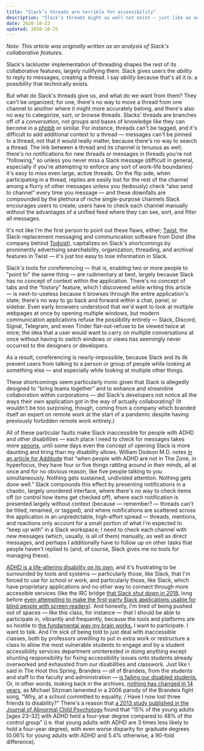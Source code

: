 ```yaml
---
title: "Slack’s threads are terrible for accessibility"
description: "Slack’s threads might as well not exist — just like an accessible education for disabled students at Brandeis."
date: 2020-10-23
updated: 2020-10-25
---
```


*Note: This article was originally written as an analysis of Slack's
collaborative features.*

Slack's lackluster implementation of threading shapes the rest of its
collaborative features, largely nullifying them. Slack gives users the
*ability* to reply to messages, creating a thread. I say *ability* because
that's all it is: a possibility that technically exists.

But what do Slack's threads give us, and what do we want from them? They can't
be organized; for one, there's no way to move a thread from one channel to
another where it might more accurately belong, and there's also no way to
categorize, sort, or browse threads. Slacks' threads are branches off of a
*conversation,* not groups and bases of knowledge like they can become in a
[phpbb][phpbb] or similar. For instance, threads can't be tagged, and it's
difficult to add additional context to a thread — messages can't be pinned to a
thread, not that it would really matter, because there's no way to search a
thread. The link between a thread and its channel is tenuous as well; there's
no notifications for new threads or messages in threads you're not "following,"
so unless you never miss a Slack message (difficult in general, especially if
you're attempting to enforce any sort of work-life boundaries) it's easy to
miss even large, active threads. On the flip side, when participating in a
thread, replies are easily lost for the rest of the channel among a flurry of
other messages unless you (tediously) check “also send to channel” every time
you message — and these downfalls are compounded by the plethora of niche
single-purpose channels Slack encourages users to create; users have to check
each channel manually without the advantages of a unified feed where they can
see, sort, and filter all messages.

It's not like I'm the first person to point out these flaws, either;
[Twist][Twist], the Slack-replacement messaging and communication software from
Doist (the company behind [Todoist][Todoist]), capitalizes on Slack's
shortcomings by prominently advertising searchability, organization, threading,
and archival features in Twist — it's just too easy to lose information in
Slack.

Slack's tools for coreferencing — that is, enabling two or more people to
"point to" the same thing — are rudimentary at best, largely because Slack has
no concept of context within the application. There's no concept of tabs and
the “history” feature, which I discovered while writing this article — is
next-to-useless because it browses through the entire application's state;
there's no way to go back and forward within a chat, panel, or sidebar. Even
early browsers understood that we'd want to look at multiple webpages at once
by opening multiple windows, but modern communication applications refuse the
possibility entirely — Slack, Discord, Signal, Telegram, and even Tinder
flat-out-refuse to be viewed twice at once; the idea that a user would want to
carry on multiple conversations at once without having to switch windows or
views has seemingly never occurred to the designers or developers.

As a result, coreferencing is nearly-impossible, because Slack and its ilk
prevent users from talking to a person or group of people while looking at
something else — and especially while looking at multiple other things.

These shortcomings seem particularly ironic given that Slack is allegedly
designed to “bring teams together” and to enhance and streamline collaboration
within corporations — did Slack's developers not notice all the ways their own
application got in the way of actually collaborating? (It wouldn't be too
surprising, though, coming from a company which branded itself an expert on
remote work at the start of a pandemic despite having previously forbidden
remote work entirely.)

All of these particular faults make Slack inaccessible for people with ADHD and
other disabilities — each place I need to check for messages takes more
[spoons][spoon-theory], until some days even the concept of opening Slack is
more daunting and tiring than my disability allows. William Dodson M.D. notes
[in an article for Additude][adhd-in-adults] that “when people with ADHD are
not in The Zone, in hyperfocus, they have four or five things rattling around
in their minds, all at once and for no obvious reason, like five people talking
to you simultaneously. Nothing gets sustained, undivided attention. Nothing
gets done well.” Slack compounds this effect by presenting notifications in a
chaotic, largely unordered interface, where there's no way to check items off
(or control how items get checked off), where each notification is presented
largely without context (because — remember? — threads can't be titled,
renamed, or tagged), and where notifications are scattered across the
application in an unpredictable, high-effort spread — threads, mentions, and
reactions only account for a small portion of what I'm expected to “keep up
with” in a Slack workspace; I need to check each channel with new messages
(which, usually, is all of them) manually, as well as direct messages, and
perhaps I additionally have to follow up on other tasks that people haven't
replied to (and, of course, Slack gives me no tools for managing these).

[ADHD is a life-altering disability on its own,][gravis-adhd] and it's
frustrating to be surrounded by tools and systems — particularly those, like
Slack, that I'm forced to use for school or work, and particularly those, like
Slack, which have proprietary applications and no other way to connect through
more accessible services (like the IRC bridge [that Slack shut down in
2018,][slack-irc-eol] long before [even attempting to make the first-party
Slack applications usable for blind people with screen
readers][slack-screen-reader-a11y]). And honestly, I'm tired of being pushed
out of spaces — like this class, for instance — that I should be able to
participate in, vibrantly and frequently, because the tools and platforms are
so hostile to [the fundamental way my brain works.][why-i-procrastinate] I want
to participate. I want to talk. And I'm sick of being told to just deal with
inaccessible classes, both by professors unwilling to put in extra work or
restructure a class to allow the most vulnerable students to engage and by a
student accessibility services department uninterested in doing anything except
shunting responsibility for fixing accessibility issues onto students already
overworked and exhausted from our disabilities and classwork. Just like I said
in The Hoot this Spring, Brandeis — *all* of Brandeis, from the students and
staff to the faculty and administration — [is failing our disabled
students.][brandeis-failing-disabled-students] Or, in other words, looking back
in the archives, [nothing has changed in 14 years][brandeis-fight-song-parody],
as Michael Sitzman lamented in a 2006 parody of the Brandeis fight song, “Why,
at a school committed to equality, / Have I now lost three friends to
disability?” There's a reason that [a 2013 study published in the Journal of
Abnormal Child Psychology][adhd-graduation-rates] found that “15% of the young
adults \[ages 23–32\] with ADHD held a four-year degree compared to 48% of the
control group” (i.e. that young adults with ADHD are 3 times less likely to
hold a four-year degree), with even worse disparity for graduate degrees (0.06%
for young adults with ADHD and 5.4% otherwise, a 90-fold difference).

[phpbb]: https://www.phpbb.com/
[Twist]: https://twist.com/home
[Todoist]: (https://todoist.com/home)
[spoon-theory]: (https://butyoudontlooksick.com/articles/written-by-christine/the-spoon-theory/)
[adhd-in-adults]: (https://www.additudemag.com/adhd-in-adults-nervous-system/)
[gravis-adhd]: https://gekk.info/articles/adhd.html
[slack-irc-eol]: https://web.archive.org/web/20180307125841/https://get.slack.help/hc/en-us/articles/201727913-Connect-to-Slack-over-IRC-and-XMPP
[slack-screen-reader-a11y]: https://web.archive.org/web/20190325002116/https://www.reddit.com/r/Blind/comments/80ql6f/slack_taking_steps_to_improve_screen_reader/
[why-i-procrastinate]: https://invisibleup.com/articles/27/
[brandeis-failing-disabled-students]: https://brandeishoot.com/2020/02/07/open-letter-brandeis-is-failing-its-disabled-students/
[brandeis-fight-song-parody]: (http://www.thebrandeishoot.com/articles/1301)
[adhd-graduation-rates]: https://link.springer.com/article/10.1007/s10802-012-9658-z#Sec8
